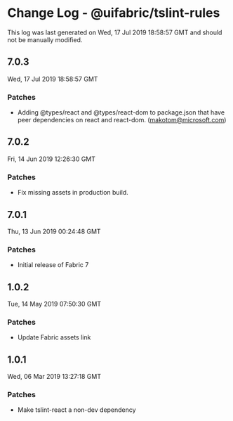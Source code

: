 # Change Log - @uifabric/tslint-rules

This log was last generated on Wed, 17 Jul 2019 18:58:57 GMT and should not be manually modified.

## 7.0.3
Wed, 17 Jul 2019 18:58:57 GMT

### Patches

- Adding @types/react and @types/react-dom to package.json that have peer dependencies on react and react-dom. (makotom@microsoft.com)

## 7.0.2
Fri, 14 Jun 2019 12:26:30 GMT

### Patches

- Fix missing assets in production build.

## 7.0.1
Thu, 13 Jun 2019 00:24:48 GMT

### Patches

- Initial release of Fabric 7

## 1.0.2
Tue, 14 May 2019 07:50:30 GMT

### Patches

- Update Fabric assets link

## 1.0.1
Wed, 06 Mar 2019 13:27:18 GMT

### Patches

- Make tslint-react a non-dev dependency

